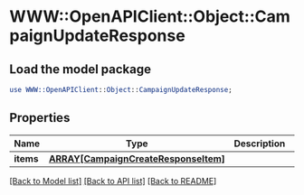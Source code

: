 # WWW::OpenAPIClient::Object::CampaignUpdateResponse

## Load the model package
```perl
use WWW::OpenAPIClient::Object::CampaignUpdateResponse;
```

## Properties
Name | Type | Description | Notes
------------ | ------------- | ------------- | -------------
**items** | [**ARRAY[CampaignCreateResponseItem]**](CampaignCreateResponseItem.md) |  | [optional] 

[[Back to Model list]](../README.md#documentation-for-models) [[Back to API list]](../README.md#documentation-for-api-endpoints) [[Back to README]](../README.md)


